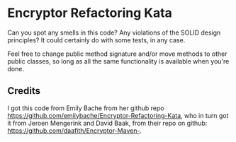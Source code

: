 Encryptor Refactoring Kata
==========================

Can you spot any smells in this code? Any violations of the SOLID design principles? It could certainly do with some tests, in any case.

Feel free to change public method signature and/or move methods to other public classes, so long as all the same functionality is available when you're done.

Credits
-------

I got this code from Emily Bache from her github repo https://github.com/emilybache/Encryptor-Refactoring-Kata, who in turn got it from Jeroen Mengerink and David Baak, from their repo on github: https://github.com/daafith/Encryptor-Maven-.